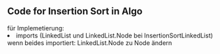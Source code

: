 <h2>Code for Insertion Sort in Algo</h2>
für Implemetierung: <br>
<li>
  <item>imports (LinkedList und LinkedList.Node bei InsertionSortLinkedList)</item>
  <item>wenn beides importiert: LinkedList.Node zu Node ändern</item>
</li>
